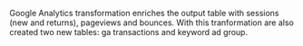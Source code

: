 Google Analytics transformation enriches the output table with sessions (new and returns), pageviews and bounces. With this tranformation are also created two new tables: ga transactions and keyword ad group.